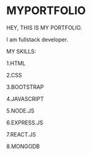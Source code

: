 # MYPORTFOLIO

HEY, THIS IS MY PORTFOLIO.

I am fullstack developer.

MY SKILLS:

1.HTML

2.CSS

3.BOOTSTRAP

4.JAVASCRIPT

5.NODE.JS

6.EXPRESS.JS

7.REACT.JS

8.MONGODB
